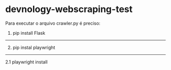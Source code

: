 # devnology-webscraping-test

Para executar o arquivo crawler.py é preciso:

1. pip install Flask
----------------------
2. pip instal playwright
----------------------
2.1 playwright install
